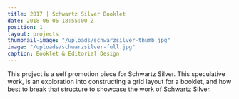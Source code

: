 ```yaml
---
title: 2017 | Schwartz Silver Booklet
date: 2018-06-06 18:55:00 Z
position: 1
layout: projects
thumbnail-image: "/uploads/schwarzsilver-thumb.jpg"
image: "/uploads/schwarzsilver-full.jpg"
caption: Booklet & Editorial Design
---
```


This project is a self promotion piece for Schwartz Silver. This speculative work, is an exploration into constructing a grid layout for a booklet, and how best to break that structure to showcase the work of Schwartz Silver. 